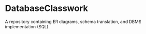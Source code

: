 # DatabaseClasswork
A repository containing ER diagrams, schema translation, and DBMS implementation (SQL).
